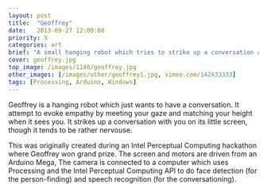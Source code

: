 ```yaml
---
layout: post
title:  "Geoffrey"
date:   2013-09-27 12:00:00
priority: 5
categories: art
brief: "A small hanging robot which tries to strike up a conversation and evoke empathy."
cover: geoffrey.jpg
top_image: /images/1140/geoffrey.jpg
other_images: [/images/other/geoffrey1.jpg, vimeo.com/142433333]
tags: [Processing, Arduino, Windows]
---
```

Geoffrey is a hanging robot which just wants to have a conversation. It attempt to evoke empathy by meeting your gaze and matching your height when it sees you. It strikes up a conversation with you on its little screen, though it tends to be rather nervouse.

This was originally created during an Intel Perceptual Computing hackathon where Geoffrey won grand prize. The screen and motors are driven from an Arduino Mega, The camera is connected to a computer which uses Processing and the Intel Perceptual Computing API to do face detection (for the person-finding) and speech recognition (for the conversationing).
